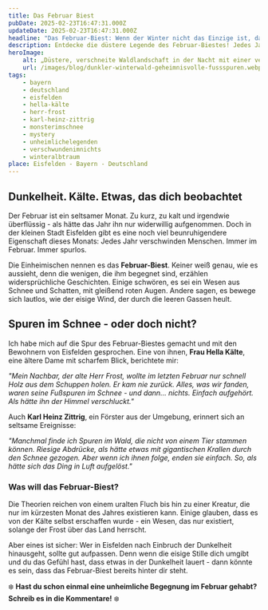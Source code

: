 ```yaml
---
title: Das Februar Biest
pubDate: 2025-02-23T16:47:31.000Z
updateDate: 2025-02-23T16:47:31.000Z
headline: "Das Februar-Biest: Wenn der Winter nicht das Einzige ist, das dich jagt"
description: Entdecke die düstere Legende des Februar-Biestes! Jedes Jahr verschwinden Menschen in Eisfelden - spurlos. Ist es ein Fluch oder ein Wesen aus Schnee und Schatten?
heroImage:
    alt: „Düstere, verschneite Waldlandschaft in der Nacht mit einer verlassenen Hütte im Hintergrund. Riesige, krallenartige Fußspuren im Schnee führen ins Dunkel, aus dem rote Augen bedrohlich leuchten.“
    url: /images/blog/dunkler-winterwald-geheimnisvolle-fussspuren.webp
tags:
    - bayern
    - deutschland
    - eisfelden
    - hella-kälte
    - herr-frost
    - karl-heinz-zittrig
    - monsterimschnee
    - mystery
    - unheimlichelegenden
    - verschwundenimnichts
    - winteralbtraum
place: Eisfelden - Bayern - Deutschland
---
```

## Dunkelheit. Kälte. Etwas, das dich beobachtet

Der Februar ist ein seltsamer Monat. Zu kurz, zu kalt und irgendwie überflüssig - als hätte das Jahr ihn nur widerwillig aufgenommen. Doch in der kleinen Stadt Eisfelden gibt es eine noch viel beunruhigendere Eigenschaft dieses Monats: Jedes Jahr verschwinden Menschen. Immer im Februar. Immer spurlos.  

Die Einheimischen nennen es das **Februar-Biest**. Keiner weiß genau, wie es aussieht, denn die wenigen, die ihm begegnet sind, erzählen widersprüchliche Geschichten. Einige schwören, es sei ein Wesen aus Schnee und Schatten, mit gleißend roten Augen. Andere sagen, es bewege sich lautlos, wie der eisige Wind, der durch die leeren Gassen heult.  

## Spuren im Schnee - oder doch nicht?

Ich habe mich auf die Spur des Februar-Biestes gemacht und mit den Bewohnern von Eisfelden gesprochen. Eine von ihnen, **Frau Hella Kälte**, eine ältere Dame mit scharfem Blick, berichtete mir:  

*"Mein Nachbar, der alte Herr Frost, wollte im letzten Februar nur schnell Holz aus dem Schuppen holen. Er kam nie zurück. Alles, was wir fanden, waren seine Fußspuren im Schnee - und dann… nichts. Einfach aufgehört. Als hätte ihn der Himmel verschluckt."*  

Auch **Karl Heinz Zittrig**, ein Förster aus der Umgebung, erinnert sich an seltsame Ereignisse:  

*"Manchmal finde ich Spuren im Wald, die nicht von einem Tier stammen können. Riesige Abdrücke, als hätte etwas mit gigantischen Krallen durch den Schnee gezogen. Aber wenn ich ihnen folge, enden sie einfach. So, als hätte sich das Ding in Luft aufgelöst."*  

### **Was will das Februar-Biest?**  

Die Theorien reichen von einem uralten Fluch bis hin zu einer Kreatur, die nur im kürzesten Monat des Jahres existieren kann. Einige glauben, dass es von der Kälte selbst erschaffen wurde - ein Wesen, das nur existiert, solange der Frost über das Land herrscht.  

Aber eines ist sicher: Wer in Eisfelden nach Einbruch der Dunkelheit hinausgeht, sollte gut aufpassen. Denn wenn die eisige Stille dich umgibt und du das Gefühl hast, dass etwas in der Dunkelheit lauert - dann könnte es sein, dass das Februar-Biest bereits hinter dir steht.  

❄️ **Hast du schon einmal eine unheimliche Begegnung im Februar gehabt? Schreib es in die Kommentare!** ❄️  